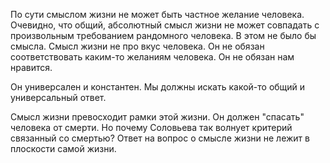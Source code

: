 По сути смыслом жизни не может быть частное желание человека. Очевидно, что общий, абсолютный смысл жизни не может совпадать с произвольным требованием рандомного человека. В этом не было бы смысла. Смысл жизни не про вкус человека. Он не обязан соответствовать каким-то желаниям человека. Он не обязан нам нравится. 

Он универсален и константен. Мы должны искать какой-то общий и универсальный ответ. 

Смысл жизни превосходит рамки этой жизни. Он должен "спасать" человека от смерти. Но почему Соловьева так волнует критерий связанный со смертью? 
Ответ на вопрос о смысле жизни не лежит в плоскости самой жизни. 